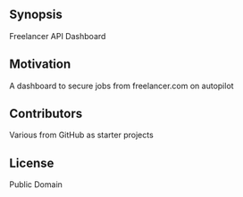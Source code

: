 ## Synopsis

Freelancer API Dashboard


## Motivation

A dashboard to secure jobs from freelancer.com on autopilot


## Contributors

Various from GitHub as starter projects

## License

Public Domain
